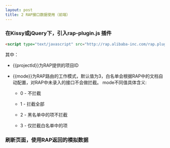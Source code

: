 ```yaml
---
layout: post
title: 2 RAP接口数据使用（前端）
---
```


### 在Kissy或jQuery下，引入rap-plugin.js 插件

```html
<script type="text/javascript" src="http://rap.alibaba-inc.com/rap.plugin.js?projectId={{projectId}}&mode={{mode}}"></script>
```

其中：

- {{projectId}}为RAP提供的项目ID

- {{mode}}为RAP路由的工作模式，默认值为3，白名单会根据RAP中的文档自动配置，对RAP中未录入的接口不会做拦截。
mode不同值具体含义: 
    
    - 0 - 不拦截 

    - 1 - 拦截全部 

    - 2 - 黑名单中的项不拦截 

    - 3 - 仅拦截白名单中的项


### 刷新页面，使用RAP返回的模拟数据